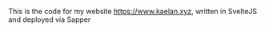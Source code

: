 This is the code for my website https://www.kaelan.xyz, written in SvelteJS and deployed via Sapper

